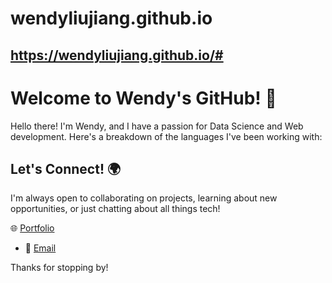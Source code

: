 # wendyliujiang.github.io

https://wendyliujiang.github.io/#
---

# Welcome to Wendy's GitHub! 🚀

Hello there! I'm Wendy, and I have a passion for Data Science and Web development. Here's a breakdown of the languages I've been working with:



## Let's Connect! 🌍

I'm always open to collaborating on projects, learning about new opportunities, or just chatting about all things tech!

🌐 [Portfolio](#https://wendyliujiang.github.io/#)
- 📧 [Email](mailto:liujiang9608@gmail.com)


Thanks for stopping by!

